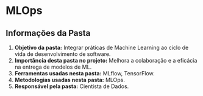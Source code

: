 # MLOps
## Informações da Pasta
1. **Objetivo da pasta:** Integrar práticas de Machine Learning ao ciclo de vida de desenvolvimento de software.
2. **Importância desta pasta no projeto:** Melhora a colaboração e a eficácia na entrega de modelos de ML.
3. **Ferramentas usadas nesta pasta:** MLflow, TensorFlow.
4. **Metodologias usadas nesta pasta:** MLOps.
5. **Responsável pela pasta:** Cientista de Dados.
